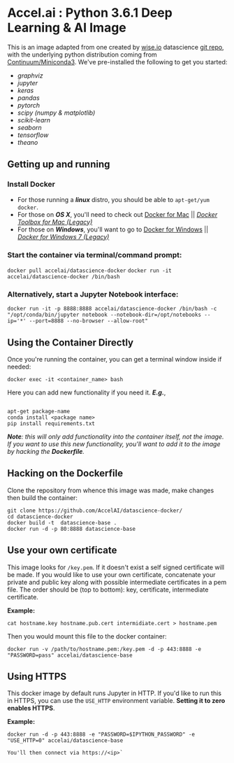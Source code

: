 # Accel.ai : Python 3.6.1 Deep Learning & AI  Image

This is an image adapted from one created by [wise.io](http://wise.io) datascience [git repo](https://github.com/wiseio/datascience-docker), with the underlying python distribution coming from [Continuum/Miniconda3](http://continuum.io).  We've pre-installed the following to get you started:

  - _graphviz_ 
  - _jupyter_ 
  - _keras_ 
  - _pandas_ 
  - _pytorch_ 
  - _scipy (numpy & matplotlib)_
  - _scikit-learn_ 
  - _seaborn_ 
  - _tensorflow_ 
  - _theano_ 


## Getting up and running

### Install Docker
- For those running a **_linux_** distro, you should be able to `apt-get/yum docker`. 
- For those on **_OS X_**, you'll need to check out [Docker for Mac](https://www.docker.com/docker-mac) || [*Docker Toolbox for Mac (Legacy)*](https://docs.docker.com/toolbox/toolbox_install_mac/) 
- For those on **_Windows_**, you'll want to go to [Docker for Windows](https://www.docker.com/docker-windows) || [*Docker for Windows 7 (Legacy)*](https://docs.docker.com/toolbox/toolbox_install_windows/)

### Start the container via terminal/command prompt:

   ```docker pull accelai/datascience-docker```
    ```docker run -it accelai/datascience-docker /bin/bash```
    
### Alternatively, start a Jupyter Notebook interface:

   ```
docker run -it -p 8888:8888 accelai/datascience-docker /bin/bash -c "/opt/conda/bin/jupyter notebook --notebook-dir=/opt/notebooks --ip='*' --port=8888 --no-browser --allow-root"
```

## Using the Container Directly

Once you're running the container, you can get a terminal window inside if needed:

```docker exec -it <container_name> bash```

Here you can add new functionality if you need it. **_E.g._**, 

```

apt-get package-name
conda install <package name>
pip install requirements.txt

```

_**Note**:  this will only add functionality into the container itself, not the image. If you want to use this new functionality, you'll want to add it to the image by hacking the **Dockerfile**._


## Hacking on the Dockerfile

Clone the repository from whence this image was made, make changes then build the container:

```
git clone https://github.com/AccelAI/datascience-docker/
cd datascience-docker
docker build -t  datascience-base .
docker run -d -p 80:8888 datascience-base
```

## Use your own certificate
This image looks for `/key.pem`. If it doesn't exist a self signed certificate will be made. If you would like to use your own certificate, concatenate your private and public key along with possible intermediate certificates in a pem file. The order should be (top to bottom): key, certificate, intermediate certificate.

**Example:**

```cat hostname.key hostname.pub.cert intermidiate.cert > hostname.pem```

Then you would mount this file to the docker container:

```
docker run -v /path/to/hostname.pem:/key.pem -d -p 443:8888 -e "PASSWORD=pass" accelai/datascience-base
```

## Using HTTPS
This docker image by default runs Jupyter in HTTP.  If you'd like to run this in HTTPS,
you can use the `USE_HTTP` environment variable.  **Setting it to zero enables HTTPS**.

**Example:**

```
docker run -d -p 443:8888 -e "PASSWORD=$IPYTHON_PASSWORD" -e "USE_HTTP=0" accelai/datascience-base

You'll then connect via https://<ip>`
```
